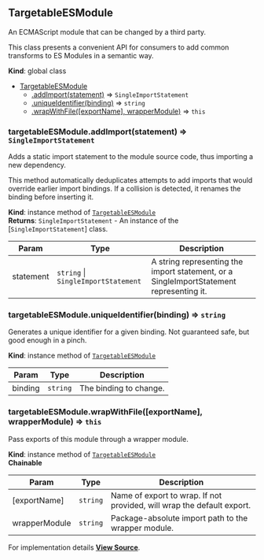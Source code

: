 <a name="TargetableESModule" id="TargetableESModule"></a>

## TargetableESModule

An ECMAScript module that can be changed by a third party.

This class presents a convenient API for consumers to add common transforms to ES
Modules in a semantic way.

**Kind**: global class  

* [TargetableESModule](#TargetableESModule)
    * [.addImport(statement)](#TargetableESModule+addImport) ⇒ `SingleImportStatement`
    * [.uniqueIdentifier(binding)](#TargetableESModule+uniqueIdentifier) ⇒ `string`
    * [.wrapWithFile([exportName], wrapperModule)](#TargetableESModule+wrapWithFile) ⇒ `this`

<a name="TargetableESModule+addImport" id="TargetableESModule+addImport"></a>

### targetableESModule.addImport(statement) ⇒ `SingleImportStatement`

Adds a static import statement to the module source code, thus importing
a new dependency.

This method automatically deduplicates attempts to add imports that would override
earlier import bindings.
If a collision is detected, it renames the binding before inserting it.

**Kind**: instance method of [`TargetableESModule`](#TargetableESModule)  
**Returns**: `SingleImportStatement` - An instance of the [`SingleImportStatement`] class.  

| Param | Type | Description |
| --- | --- | --- |
| statement | `string` \| `SingleImportStatement` | A string representing the import statement, or a SingleImportStatement representing it. |

<a name="TargetableESModule+uniqueIdentifier" id="TargetableESModule+uniqueIdentifier"></a>

### targetableESModule.uniqueIdentifier(binding) ⇒ `string`

Generates a unique identifier for a given binding. Not guaranteed safe,
but good enough in a pinch.

**Kind**: instance method of [`TargetableESModule`](#TargetableESModule)  

| Param | Type | Description |
| --- | --- | --- |
| binding | `string` | The binding to change. |

<a name="TargetableESModule+wrapWithFile" id="TargetableESModule+wrapWithFile"></a>

### targetableESModule.wrapWithFile([exportName], wrapperModule) ⇒ `this`

Pass exports of this module through a wrapper module.

**Kind**: instance method of [`TargetableESModule`](#TargetableESModule)  
**Chainable**  

| Param | Type | Description |
| --- | --- | --- |
| [exportName] | `string` | Name of export to wrap. If not provided, will wrap the default export. |
| wrapperModule | `string` | Package-absolute import path to the wrapper module. |



For implementation details [**View Source**](https://github.com/magento/pwa-studio/blob/develop/packages/pwa-buildpack/lib/WebpackTools/targetables/TargetableESModule.js).